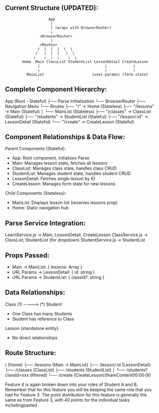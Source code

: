 ## Current Structure (UPDATED):

                        App
                         |
                         | (wraps with BrowserRouter)
                         ↓
                    <BrowserRouter>
                         |
                    <Routes>
                   /  |  |  |  \  \
                  /   |  |  |   \  \
                 ↓    ↓  ↓  ↓    ↓  ↓
            Home  Main ClassList StudentList LessonDetail CreateLesson
                   |                              |            |
                   ↓                              ↓            ↓
              MainList                      (uses params) (form state)

## Complete Component Hierarchy:

App (Root - Stateful)
├── Parse Initialization
└── BrowserRouter
├── Navigation Menu
└── Routes
├── "/" → Home (Stateless)
├── "/lessons" → Main (Stateful)
│ └── MainList (Stateless)
├── "/classes" → ClassList (Stateful)
├── "/students" → StudentList (Stateful)
├── "/lesson/:id" → LessonDetail (Stateful)
└── "/create" → CreateLesson (Stateful)

## Component Relationships & Data Flow:

Parent Components (Stateful):

- App: Root component, initializes Parse
- Main: Manages lesson state, fetches all lessons
- ClassList: Manages class state, handles class CRUD
- StudentList: Manages student state, handles student CRUD
- LessonDetail: Fetches single lesson by ID
- CreateLesson: Manages form state for new lessons

Child Components (Stateless):

- MainList: Displays lesson list (receives lessons prop)
- Home: Static navigation hub

## Parse Service Integration:

LearnService.js → Main, LessonDetail, CreateLesson
ClassService.js → ClassList, StudentList (for dropdown)
StudentService.js → StudentList

## Props Passed:

- Main → MainList: { lessons: Array<Lesson> }
- URL Params → LessonDetail: { id: string }
- URL Params → StudentList: { classId?: string }

## Data Relationships:

Class (1) -----> (\*) Student

- One Class has many Students
- Student has reference to Class

Lesson (standalone entity)

- No direct relationships

## Route Structure:

/ (Home)
├── /lessons (Main → MainList)
├── /lesson/:id (LessonDetail)
├── /classes (ClassList)
├── /students (StudentList)
│ └── /students?classId=xxx (filtered)
└── /create (CreateLesson)ShareContent00:00:00

Feature 4 is again broken down into your roles of Student A and B. Remember that for this feature you will be keeping the same role that you had for Feature 3. The point distribution for this feature is generally the same as from Feature 3, with 40 points for the individual tasks includingpasted

